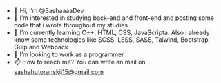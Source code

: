 - 👋 Hi, I’m @SashaaaaDev
- 👀 I’m interested in studying back-end and front-end and posting some code that i wrote throughout my studies
- 🌱 I’m currently learning C++, HTML, CSS, JavaScripta. Also i already know some technologies like SCSS, LESS, SASS, Talwind, Bootstrap, Gulp and Webpack
- 💞️ I’m looking to work as a programmer
- 📫 How to reach me? You can write an mail on sashahutoranskij15@gmail.com

